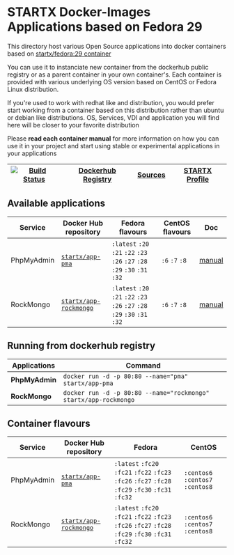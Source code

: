 # STARTX Docker-Images Applications based on Fedora 29

This directory host various Open Source applications into docker containers based on [startx/fedora:29 container](https://hub.docker.com/r/startx/fedora)

You can use it to instanciate new container from the dockerhub public registry
or as a parent container in your own container's.
Each container is provided with various underlying OS version based on CentOS or
Fedora Linux distribution.

If you're used to work with redhat like and distribution, you would prefer start working
from a container based on this distribution rather than ubuntu or debian like distributions.
OS, Services, VDI and application you will find here will be closer to your favorite distribution

Please **read each container manual** for more information on how you can use it in
your project and start using stable or experimental applications in your applications

| [![Build Status](https://travis-ci.org/startxfr/docker-images.svg?branch=master)](https://travis-ci.org/startxfr/docker-images) | [Dockerhub Registry](https://hub.docker.com/r/startx) | [Sources](https://github.com/startxfr/docker-images/) | [STARTX Profile](https://github.com/startxfr) |
| ------------------------------------------------------------------------------------------------------------------------------- | ----------------------------------------------------- | ----------------------------------------------------- | --------------------------------------------- |


## Available applications

| Service    | Docker Hub repository                                                   | Fedora flavours                                                             | CentOS flavours | Doc                           |
| ---------- | ----------------------------------------------------------------------- | --------------------------------------------------------------------------- | --------------- | ----------------------------- |
| PhpMyAdmin | [`startx/app-pma`](https://hub.docker.com/r/startx/app-pma)             | `:latest` `:20` `:21` `:22` `:23` `:26` `:27` `:28` `:29` `:30` `:31` `:32` | `:6` `:7` `:8`  | [manual](pma/README.md)       |
| RockMongo  | [`startx/app-rockmongo`](https://hub.docker.com/r/startx/app-rockmongo) | `:latest` `:20` `:21` `:22` `:23` `:26` `:27` `:28` `:29` `:30` `:31` `:32` | `:6` `:7` `:8`  | [manual](rockmongo/README.md) |

## Running from dockerhub registry

| Applications   | Command                                                          |
| -------------- | ---------------------------------------------------------------- |
| **PhpMyAdmin** | `docker run -d -p 80:80 --name="pma" startx/app-pma`             |
| **RockMongo**  | `docker run -d -p 80:80 --name="rockmongo" startx/app-rockmongo` |

## Container flavours

| Service    | Docker Hub repository                                                   | Fedora                                                                                            | CentOS                           |
| ---------- | ----------------------------------------------------------------------- | ------------------------------------------------------------------------------------------------- | -------------------------------- |
| PhpMyAdmin | [`startx/app-pma`](https://hub.docker.com/r/startx/app-pma)             | `:latest` `:fc20` `:fc21` `:fc22` `:fc23` `:fc26` `:fc27` `:fc28` `:fc29` `:fc30` `:fc31` `:fc32` | `:centos6` `:centos7` `:centos8` |
| RockMongo  | [`startx/app-rockmongo`](https://hub.docker.com/r/startx/app-rockmongo) | `:latest` `:fc20` `:fc21` `:fc22` `:fc23` `:fc26` `:fc27` `:fc28` `:fc29` `:fc30` `:fc31` `:fc32` | `:centos6` `:centos7` `:centos8` |

